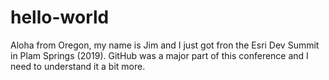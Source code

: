 # hello-world

Aloha from Oregon, my name is Jim and I just got fron the Esri Dev Summit in Plam Springs (2019).  GitHub was a major part of this conference and I need to understand it a bit more.
